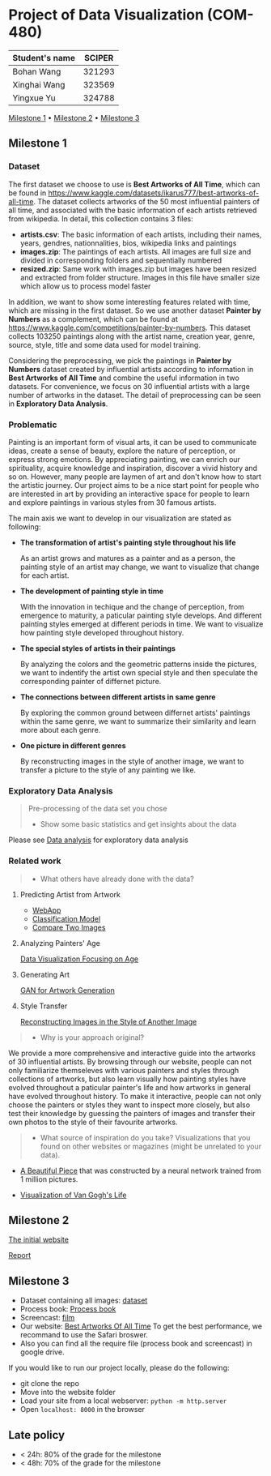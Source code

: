 # Project of Data Visualization (COM-480)

| Student's name | SCIPER |
| -------------- | ------ |
| Bohan Wang | 321293 |
| Xinghai Wang| 323569 |
| Yingxue Yu| 324788 | 

[Milestone 1](#milestone-1) • [Milestone 2](#milestone-2) • [Milestone 3](#milestone-3)

## Milestone 1 

### Dataset

The first dataset we choose to use is __Best Artworks of All Time__, which can be found in https://www.kaggle.com/datasets/ikarus777/best-artworks-of-all-time. The dataset collects artworks of the 50 most influential painters of all time, and associated with the basic information of each artists retrieved from wikipedia. In detail, this collection contains 3 files:
* __artists.csv__: The basic information of each artists, including their names, years, gendres, nationnalities, bios, wikipedia links and paintings
* __images.zip__: The paintings of each artists. All images are full size and divided in corresponding folders and sequentially numbered
* __resized.zip__: Same work with images.zip but images have been resized and extracted from folder structure. Images in this file have smaller size which allow us to process model faster

In addition, we want to show some interesting features related with time, which are missing in the first dataset. So we use another dataset __Painter by Numbers__ as a complement, which can be found at https://www.kaggle.com/competitions/painter-by-numbers. This dataset collects 103250 paintings along with the artist name, creation year, genre, source, style, title and some data used for model training.

Considering the preprocessing, we pick the paintings in __Painter by Numbers__ dataset created by influential artists according to information in  __Best Artworks of All Time__ and combine the useful information in two datasets. For convenience, we focus on 30 influential artists with a large number of artworks in the dataset. The detail of preprocessing can be seen in __Exploratory Data Analysis__.
 

### Problematic

Painting is an important form of visual arts, it can be used to communicate ideas, create a sense of beauty, explore the nature of perception, or express strong emotions. By appreciating painting, we can enrich our spirituality, acquire knowledge and inspiration, discover a vivid history and so on. However, many people are laymen of art and don't know how to start the artistic journey. Our project aims to be a nice start point for people who are interested in art by providing an interactive space for people to learn and explore paintings in various styles from 30 famous artists.

The main axis we want to develop in our visualization are stated as following:
* __The transformation of artist's painting style throughout his life__

    As an artist grows and matures as a painter and as a person, the painting style of an artist may change, we want to visualize that change for each artist.
* __The development of painting style in time__ 

    With the innovation in techique and the change of perception, from emergence to maturity, a paticular painting style develops. And different painting styles emerged at different periods in time. We want to visualize how painting style developed throughout history. 
* __The special styles of artists in their paintings__

    By analyzing the colors and the geometric patterns inside the pictures, we want to indentify the artist own special style and then speculate the corresponding painter of differnet picture.
* __The connections between different artists in same genre__ 

    By exploring the common ground between differnet artists' paintings within the same genre, we want to summarize their similarity and learn more about each genre.
* __One picture in different genres__
 
    By reconstructing images in the style of another image, we want to transfer a picture to the style of any painting we like.


### Exploratory Data Analysis

> Pre-processing of the data set you chose
> - Show some basic statistics and get insights about the data

Please see [Data analysis](https://htmlpreview.github.io/?https://github.com/com-480-data-visualization/datavis-project-2022-wyw/blob/main/data_analysis.html) for exploratory data analysis

### Related work


> - What others have already done with the data?

1. Predicting Artist from Artwork
    * [WebApp](https://github.com/SupratimH/deepartist-web-application)
    * [Classification Model](https://github.com/raunit-x/Best-Artworks-of-All-Time)
    * [Compare Two Images](https://www.kaggle.com/competitions/painter-by-numbers/data)
    
2. Analyzing Painters' Age

    [Data Visualization Focusing on Age](https://www.kaggle.com/code/nidaguler/data-visualization-best-artworks-of-all-time)

3. Generating Art

    [GAN for Artwork Generation](https://www.kaggle.com/code/isaklarsson/gan-art-generator)

4. Style Transfer

    [Reconstructing Images in the Style of Another Image](https://www.kaggle.com/code/basu369victor/style-transfer-deep-learning-algorithm)

> - Why is your approach original?

   We provide a more comprehensive and interactive guide into the artworks of 30 influential artists. By browsing through our website, people can not only familiarize themseleves with various painters and styles through collections of artworks, but also learn visually how painting styles have evolved throughout a paticular painter's life and how artworks in general have evolved throughout history. To make it interactive, people can not only choose the painters or styles they want to inspect more closely, but also test their knowledge by guessing the painters of images and transfer their own photos to the style of their favourite artworks. 

> - What source of inspiration do you take? Visualizations that you found on other websites or magazines (might be unrelated to your data).

   * [A Beautiful Piece](https://www.kirellbenzi.com/art/these-are-not-flowers) that was constructed by a neural network trained from 1 million pictures.

   * [Visualization of Van Gogh's Life](https://www.artistsnetwork.com/art-history/van-gogh-life-in-pieces/?epi)

## Milestone 2 

[The initial website](https://com-480-data-visualization.github.io/datavis-project-2022-wyw/index.html)

[Report](https://github.com/com-480-data-visualization/datavis-project-2022-wyw/blob/main/Milestone_2.pdf)


## Milestone 3 

* Dataset containing all images: [dataset](https://drive.google.com/drive/folders/1-FwytrHYgW9fK5nR13vqfd82CtYhzZFO?usp=sharing)
* Process book: [Process book](https://github.com/com-480-data-visualization/datavis-project-2022-wyw/blob/main/process_book.pdf)
* Screencast: [film](https://drive.google.com/file/d/1lsy7IsOmxyWh2SaM08_WkbwOKgusHMdu/view?usp=sharing)
* Our website: [Best Artworks Of All Time](https://com-480-data-visualization.github.io/datavis-project-2022-wyw/index.html) To get the best performance, we recommand to use the Safari broswer.
* Also you can find all the require file (process book and screencast) in google drive.

If you would like to run our project locally, please do the following:

* git clone the repo
* Move into the website folder
* Load your site from a local webserver: `python -m http.server`
* Open `localhost: 8000` in the browser 

## Late policy

- < 24h: 80% of the grade for the milestone
- < 48h: 70% of the grade for the milestone
